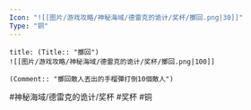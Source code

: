 ```yaml
---
Icon: "![[图片/游戏攻略/神秘海域/德雷克的诡计/奖杯/擲回.png|30]]"
Type: "铜"
---
```

```ad-common-bronze-trophy
title: (Title:: "擲回")
![[图片/游戏攻略/神秘海域/德雷克的诡计/奖杯/擲回.png|100]]

(Comment:: "擲回敵人丟出的手榴彈打倒10個敵人")
```

#神秘海域/德雷克的诡计/奖杯 #奖杯 #铜
